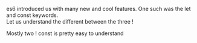 es6 introduced us with many new and cool features.
One such was the let and const keywords.<br/> Let us understand the different between the three !

Mostly two ! const is pretty easy to understand


